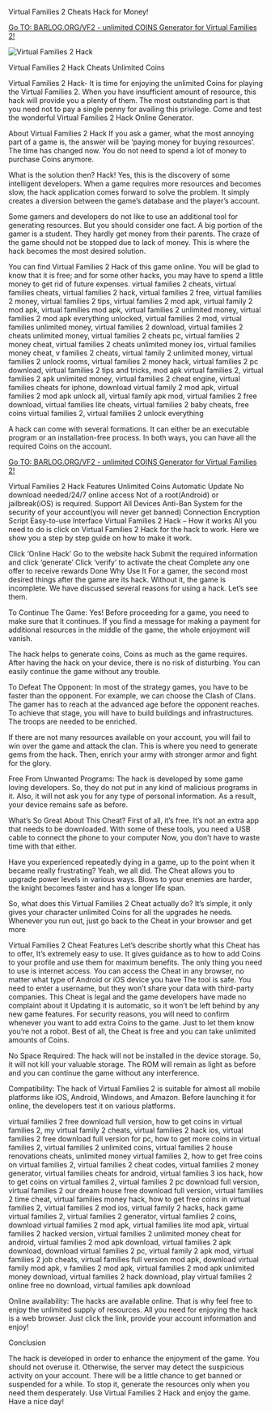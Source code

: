 Virtual Families 2 Cheats Hack for Money!

[Go TO: BARLOG.ORG/VF2 - unlimited COINS Generator for Virtual Families 2!](https://barlog.org/vf2)

![Virtual Families 2 Hack](https://d30womf5coomej.cloudfront.net/a/84/1ffa4b72-bd2a-4312-96ea-e60ac79ea128.jpg)

Virtual Families 2 Hack Cheats Unlimited Coins

Virtual Families 2 Hack- It is time for enjoying the unlimited Coins for playing the Virtual Families 2. When you have insufficient amount of resource, this hack will provide you a plenty of them. The most outstanding part is that you need not to pay a single penny for availing this privilege. Come and test the wonderful Virtual Families 2 Hack Online Generator.

About Virtual Families 2 Hack
If you ask a gamer, what the most annoying part of a game is, the answer will be ‘paying money for buying resources’. The time has changed now. You do not need to spend a lot of money to purchase Coins anymore.

What is the solution then? Hack! Yes, this is the discovery of some intelligent developers. When a game requires more resources and becomes slow, the hack application comes forward to solve the problem. It simply creates a diversion between the game’s database and the player’s account.

Some gamers and developers do not like to use an additional tool for generating resources. But you should consider one fact. A big portion of the gamer is a student. They hardly get money from their parents. The craze of the game should not be stopped due to lack of money. This is where the hack becomes the most desired solution.

You can find Virtual Families 2 Hack of this game online. You will be glad to know that it is free; and for some other hacks, you may have to spend a little money to get rid of future expenses. virtual families 2 cheats, virtual families cheats, virtual families 2 hack, virtual families 2 free, virtual families 2 money, virtual families 2 tips, virtual families 2 mod apk, virtual family 2 mod apk, virtual families mod apk, virtual families 2 unlimited money, virtual families 2 mod apk everything unlocked, virtual families 2 mod, virtual families unlimited money, virtual families 2 download, virtual families 2 cheats unlimited money, virtual families 2 cheats pc, virtual families 2 money cheat, virtual families 2 cheats unlimited money ios, virtual families money cheat, v families 2 cheats, virtual family 2 unlimited money, virtual families 2 unlock rooms, virtual families 2 money hack, virtual families 2 pc download, virtual families 2 tips and tricks, mod apk virtual families 2, virtual families 2 apk unlimited money, virtual families 2 cheat engine, virtual families cheats for iphone, download virtual family 2 mod apk, virtual families 2 mod apk unlock all, virtual family apk mod, virtual families 2 free download, virtual families lite cheats, virtual families 2 baby cheats, free coins virtual families 2, virtual families 2 unlock everything

A hack can come with several formations. It can either be an executable program or an installation-free process. In both ways, you can have all the required Coins on the account.


[Go TO: BARLOG.ORG/VF2 - unlimited COINS Generator for Virtual Families 2!](https://barlog.org/vf2)

Virtual Families 2 Hack Features
Unlimited Coins
Automatic Update
No download needed/24/7 online access
Not of a root(Android) or jailbreak(iOS) is required.
Support All Devices
Anti-Ban System for the security of your account(you will never get banned)
Connection Encryption Script
Easy-to-use Interface
Virtual Families 2 Hack – How it works
All you need to do is click on Virtual Families 2 Hack for the hack to work. Here we show you a step by step guide on how to make it work.

Click ‘Online Hack’
Go to the website hack
Submit the required information and click ‘generate’
Click ‘verify’ to activate the cheat
Complete any one offer to receive rewards
Done
Why Use It
For a gamer, the second most desired things after the game are its hack. Without it, the game is incomplete. We have discussed several reasons for using a hack. Let’s see them.

To Continue The Game:
Yes! Before proceeding for a game, you need to make sure that it continues. If you find a message for making a payment for additional resources in the middle of the game, the whole enjoyment will vanish.

The hack helps to generate coins, Coins as much as the game requires. After having the hack on your device, there is no risk of disturbing. You can easily continue the game without any trouble.

To Defeat The Opponent:
In most of the strategy games, you have to be faster than the opponent. For example, we can choose the Clash of Clans. The gamer has to reach at the advanced age before the opponent reaches. To achieve that stage, you will have to build buildings and infrastructures. The troops are needed to be enriched.

If there are not many resources available on your account, you will fail to win over the game and attack the clan. This is where you need to generate gems from the hack. Then, enrich your army with stronger armor and fight for the glory.

Free From Unwanted Programs:
The hack is developed by some game loving developers. So, they do not put in any kind of malicious programs in it. Also, it will not ask you for any type of personal information. As a result, your device remains safe as before.

What’s So Great About This Cheat?
First of all, it’s free. It’s not an extra app that needs to be downloaded. With some of these tools, you need a USB cable to connect the phone to your computer Now, you don’t have to waste time with that either.

Have you experienced repeatedly dying in a game, up to the point when it became really frustrating? Yeah, we all did. The Cheat allows you to upgrade power levels in various ways. Blows to your enemies are harder, the knight becomes faster and has a longer life span.

So, what does this Virtual Families 2 Cheat actually do? It’s simple, it only gives your character unlimited Coins for all the upgrades he needs. Whenever you run out, just go back to the Cheat in your browser and get more

Virtual Families 2 Cheat Features
Let’s describe shortly what this Cheat has to offer,
It’s extremely easy to use. It gives guidance as to how to add Coins to your profile and use them for maximum benefits.
The only thing you need to use is internet access.
You can access the Cheat in any browser, no matter what type of Android or iOS device you have
The tool is safe. You need to enter a username, but they won’t share your data with third-party companies.
This Cheat is legal and the game developers have made no complaint about it
Updating it is automatic, so it won’t be left behind by any new game features.
For security reasons, you will need to confirm whenever you want to add extra Coins to the game. Just to let them know you’re not a robot.
Best of all, the Cheat is free and you can take unlimited amounts of Coins.

No Space Required:
The hack will not be installed in the device storage. So, it will not kill your valuable storage. The ROM will remain as light as before and you can continue the game without any interference.

Compatibility:
The hack of Virtual Families 2 is suitable for almost all mobile platforms like iOS, Android, Windows, and Amazon. Before launching it for online, the developers test it on various platforms.

virtual families 2 free download full version, how to get coins in virtual families 2, my virtual family 2 cheats, virtual families 2 hack ios, virtual families 2 free download full version for pc, how to get more coins in virtual families 2, virtual families 2 unlimited coins, virtual families 2 house renovations cheats, unlimited money virtual families 2, how to get free coins on virtual families 2, virtual families 2 cheat codes, virtual families 2 money generator, virtual families cheats for android, virtual families 3 ios hack, how to get coins on virtual families 2, virtual families 2 pc download full version, virtual families 2 our dream house free download full version, virtual families 2 time cheat, virtual families money hack, how to get free coins in virtual families 2, virtual families 2 mod ios, virtual family 2 hacks, hack game virtual families 2, virtual families 2 generator, virtual families 2 coins, download virtual families 2 mod apk, virtual families lite mod apk, virtual families 2 hacked version, virtual families 2 unlimited money cheat for android, virtual families 2 mod apk download, virtual families 2 apk download, download virtual families 2 pc, virtual family 2 apk mod, virtual families 2 job cheats, virtual families full version mod apk, download virtual family mod apk, v families 2 mod apk, virtual families 2 mod apk unlimited money download, virtual families 2 hack download, play virtual families 2 online free no download, virtual families apk download

Online availability:
The hacks are available online. That is why feel free to enjoy the unlimited supply of resources. All you need for enjoying the hack is a web browser. Just click the link, provide your account information and enjoy!

Conclusion

The hack is developed in order to enhance the enjoyment of the game. You should not overuse it. Otherwise, the server may detect the suspicious activity on your account. There will be a little chance to get banned or suspended for a while. To stop it, generate the resources only when you need them desperately. Use Virtual Families 2 Hack and enjoy the game. Have a nice day!

